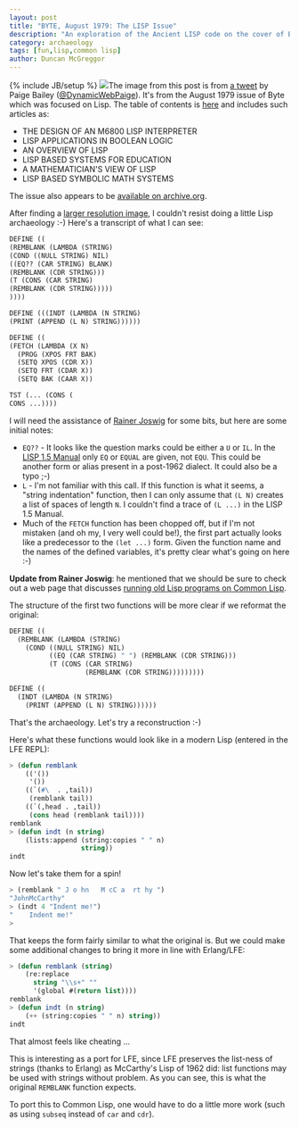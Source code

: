 ```yaml
---
layout: post
title: "BYTE, August 1979: The LISP Issue"
description: "An exploration of the Ancient LISP code on the cover of BYTE, August 1972"
category: archaeology
tags: [fun,lisp,common lisp]
author: Duncan McGreggor
---
```

{% include JB/setup %}
<a href="{{ site.base_url }}/assets/images/posts/byte_1979_08_The_LISP_Issue.jpg"><img class="left medium" src="{{ site.base_url }}/assets/images/posts/byte_1979_08_The_LISP_Issue.jpg" /></a>The image from this post
is from
[a tweet](https://twitter.com/DynamicWebPaige/status/544609553422106625)
by Paige Bailey ([@DynamicWebPaige](https://twitter.com/DynamicWebPaige)).
It's from the August 1979 issue of Byte which was focused on Lisp.
The table of contents is
[here](http://pichon.emmanuel.perso.neuf.fr/revues/byte/byte_1979.php) and includes such articles as:

 * THE DESIGN OF AN M6800 LISP INTERPRETER
 * LISP APPLICATIONS IN BOOLEAN LOGIC
 * AN OVERVIEW OF LISP
 * LISP BASED SYSTEMS FOR EDUCATION
 * A MATHEMATICIAN'S VIEW OF LISP
 * LISP BASED SYMBOLIC MATH SYSTEMS

The issue also appears to be
[available on archive.org](https://archive.org/details/byte-magazine-1979-08).

After finding a
[larger resolution image](http://pichon.emmanuel.perso.neuf.fr/revues/byte/grand/1979/byte_1979_08.jpg),
I couldn't resist doing a little Lisp archaeology :-) Here's a transcript of
what I can see:

```cl
DEFINE ((
(REMBLANK (LAMBDA (STRING)
(COND ((NULL STRING) NIL)
((EQ?? (CAR STRING) BLANK)
(REMBLANK (CDR STRING)))
(T (CONS (CAR STRING)
(REMBLANK (CDR STRING)))))
))))

DEFINE (((INDT (LAMBDA (N STRING)
(PRINT (APPEND (L N) STRING))))))

DEFINE ((
(FETCH (LAMBDA (X N)
  (PROG (XPOS FRT BAK)
  (SETQ XPOS (CDR X))
  (SETQ FRT (CDAR X))
  (SETQ BAK (CAAR X))

TST (... (CONS (
CONS ...))))
```

I will need the assistance of [Rainer Joswig](https://twitter.com/rainerjoswig)
for some bits, but here are some initial notes:

 * ``EQ??`` - It looks like the question marks could be either a ``U`` or
   ``IL``. In the
   [LISP 1.5 Manual](http://www.softwarepreservation.org/projects/LISP/book/LISP%201.5%20Programmers%20Manual.pdf)
   only ``EQ`` or ``EQUAL`` are given, not ``EQU``. This could be another form
   or alias present in a post-1962 dialect. It could also be a typo ;-)
 * ``L`` - I'm not familiar with this call. If this function is what it seems,
   a "string indentation" function, then I can only assume that ``(L N)``
   creates a list of spaces of length ``N``. I couldn't find a trace of
   ``(L ...)`` in the LISP 1.5 Manual.
 * Much of the ``FETCH`` function has been chopped off, but if I'm not mistaken
   (and oh my, I very well could be!), the first part actually looks like a
   predecessor to the ``(let ...)`` form. Given the function name and the names
   of the defined variables, it's pretty clear what's going on here :-)

**Update from Rainer Joswig**: he mentioned that we should be sure to check out
a web page that discusses
[running old Lisp programs on Common Lisp](http://www.informatimago.com/develop/lisp/com/informatimago/small-cl-pgms/wang.html).

The structure of the first two functions will be more clear if we reformat the
original:

```cl
DEFINE ((
  (REMBLANK (LAMBDA (STRING)
    (COND ((NULL STRING) NIL)
          ((EQ (CAR STRING) " ") (REMBLANK (CDR STRING)))
          (T (CONS (CAR STRING)
                   (REMBLANK (CDR STRING)))))))))

DEFINE ((
  (INDT (LAMBDA (N STRING)
    (PRINT (APPEND (L N) STRING))))))
```

That's the archaeology. Let's try a reconstruction :-)

Here's what these functions would look like in a modern Lisp (entered in the
LFE REPL):


```cl
> (defun remblank
    (('())
     '())
    ((`(#\  . ,tail))
     (remblank tail))
    ((`(,head . ,tail))
     (cons head (remblank tail))))
remblank
> (defun indt (n string)
    (lists:append (string:copies " " n)
                  string))
indt
```

Now let's take them for a spin!

```cl
> (remblank " J o hn   M cC a  rt hy ")
"JohnMcCarthy"
> (indt 4 "Indent me!")
"    Indent me!"
>
```

That keeps the form fairly similar to what the original is. But we could make
some additional changes to bring it more in line with Erlang/LFE:

```cl
> (defun remblank (string)
    (re:replace
      string "\\s+" ""
      '(global #(return list))))
remblank
> (defun indt (n string)
    (++ (string:copies " " n) string))
indt
```

That almost feels like cheating ...

This is interesting as a port for LFE, since LFE preserves the list-ness of
strings (thanks to Erlang) as McCarthy's Lisp of 1962 did: list functions may
be used with strings without problem. As you can see, this is what the original
``REMBLANK`` function expects.

To port this to Common Lisp, one would have to do a little more work (such as
using ``subseq`` instead of ``car`` and ``cdr``).
